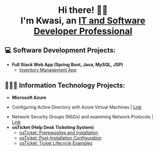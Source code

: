 <h1 align="center"> Hi there! 👋🏾 <br> I'm Kwasi, an <a href="https://www.linkedin.com/in/kwasi-tabi/">IT and Software Developer Professional</a></h1>

<h2> 💻 Software Development Projects: </h2>

- <b>Full Stack Web App (Spring Boot, Java, MySQL, JSP)</b>
  - [Inventory Management App](https://github.com/carpediemKT/InventoryManagement)
<!-- - <b>Full Stack Web App (React, Node JS, Express, MongoDB, Context, multer, JSON Web Tokens)</b>
  - [Time Capsule](https://github.com/carpediemKT/TimeCapsule) -->


<h2> 👨🏾‍💻 Information Technology Projects:</h2>

- <b>Microsoft Azure</b>
<!--   - [Configuring Active Directory with Azure Virtual Machines](https://github.com/ktabi/configure-ad) -->
  - Configuring Active Directory with Azure Virtual Machines | [Link](https://github.com/ktabi/configure-ad)
<!--   - [Network Security Groups (NSGs) and examining Network Protocols](https://github.com/ktabi/azure-network-protocols) -->
  - Network Security Groups (NSGs) and examining Network Protocols | [Link](https://github.com/ktabi/azure-network-protocols)
- <b>osTicket (Help Desk Ticketing System)</b>
  - [osTicket: Prerequisites and Installation](https://github.com/carpediemKT/osticket-prereqs)
  - [osTicket: Post-Installation Configuration](https://github.com/carpediemKT/post-install-config)
  - [osTicket: Ticket Lifecycle Examples](https://github.com/carpediemKT/ticket-lifecycle)
